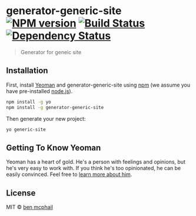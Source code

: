 # generator-generic-site [![NPM version][npm-image]][npm-url] [![Build Status][travis-image]][travis-url] [![Dependency Status][daviddm-image]][daviddm-url]
> Generator for geneic site

## Installation

First, install [Yeoman](http://yeoman.io) and generator-generic-site using [npm](https://www.npmjs.com/) (we assume you have pre-installed [node.js](https://nodejs.org/)).

```bash
npm install -g yo
npm install -g generator-generic-site
```

Then generate your new project:

```bash
yo generic-site
```

## Getting To Know Yeoman

Yeoman has a heart of gold. He&#39;s a person with feelings and opinions, but he&#39;s very easy to work with. If you think he&#39;s too opinionated, he can be easily convinced. Feel free to [learn more about him](http://yeoman.io/).

## License

MIT © [ben mcphail](http://benmcphail.github.io)


[npm-image]: https://badge.fury.io/js/generator-generic-site.svg
[npm-url]: https://npmjs.org/package/generator-generic-site
[travis-image]: https://travis-ci.org/benmcphail/generator-generic-site.svg?branch=master
[travis-url]: https://travis-ci.org/benmcphail/generator-generic-site
[daviddm-image]: https://david-dm.org/benmcphail/generator-generic-site.svg?theme=shields.io
[daviddm-url]: https://david-dm.org/benmcphail/generator-generic-site
